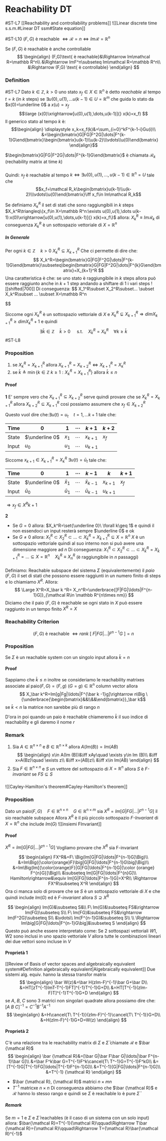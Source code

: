 # Reachability DT
#ST-L7 
[[Reachability and controllability problems]]
![[Linear discrete time s.s.m.#Linear DT ssm#State equation]]

#ST-L10 
$(F,G)$ è reachable $\iff \mathcal R=n \iff Im \mathcal R=\mathbb R^n$

Se $(F,G)$ è reachable è anche controllable
$$
\begin{align}
(F,G)\text{ è reachable}&\Rightarrow Im\mathcal R=\mathbb R^n\\
&\Rightarrow ImF^n\subseteq Im\mathcal R=\mathbb R^n\\
&\Rightarrow (F,G) \text{ è controllable}
\end{align}
$$

### Definition
#ST-L7
Dato $k\in\mathbb Z,\ k>0$ uno stato $x_f\in X\in \mathbb R^n$ è detto *reachable* al tempo $t=k$ (in $k$ steps) se $\exists u(0),u(1),\dots u(k-1)\in U=\mathbb R^m$ che guida lo stato da $x(0)=\underline 0$  a $x(u)=x_f$ 
$$\large
(x(0)\xrightarrow[u(0),u(1),\dots,u(k-1)]{} x(k)=x_f)
$$
Il generico stato al tempo $k$ è:
$$\begin{align}
\displaystyle x_k=x_f(k)&=\sum_{i=0}^kF^{k-1-i}Gu(i)\\
&=\begin{bmatrix}G|FG|F^2G|\dots|F^{k-1}G\end{bmatrix}\begin{bmatrix}u(k-1)\\u(k-2)\\\vdots\\u(0)\end{bmatrix}
\end{align}$$

$\begin{bmatrix}G|FG|F^2G|\dots|F^{k-1}G\end{bmatrix}$ è chiamata $\mathcal R_k$ (rechability matrix at time $k$)

###
Quindi:
$x_f$ è reachable al tempo $k\iff\exists u(0),u(1),\dots, u(k-1)\in \mathbb R^n=U$ 
tale che $$x_f=\mathcal R_k\begin{bmatrix}u(k-1)\\u(k-2)\\\vdots\\u(0)\end{bmatrix}\iff x_f\in Im\mathcal R_k$$

Se definiamo $X_k^R$ il set di stati che sono raggiungibili in $k$ steps
	$X_k^R\triangleq\{x_f\in X=\mathbb R^n:\exists u(0),u(1),\dots u(k-1):x(0)\xrightarrow[u(0),u(1),\dots,u(k-1)]{} x(k)=x_f\}$ 
allora:
$X_k^R\equiv Im\mathcal R_k$ 
di conseguenza $X_k^R$ è un sottospazio vettoriale di $X=\mathbb R^n$ 

##### In Generale
Per ogni $k \in \mathbb Z\quad k>0$ 
$X_k^R\subseteq X_{k+1}^R$ 
Che ci permette di dire che:
$$
X_k^R=\begin{bmatrix}G|FG|F^2G|\dots|F^{k-1}G\end{bmatrix}\subseteq\begin{bmatrix}G|FG|F^2G|\dots|F^{k}G\end{bmatrix}=X_{k+1}^R
$$
Una caratteristica è che:
se uno stato è raggiungibile in $k$ steps allora può essere raggiunto anche in $k+1$ step andando a shiftare di 1 i vari steps
![[shifted|700]]
Di conseguenza:
$$
 X_1^R\subset X_2^R\subset... \subset X_k^R\subset ... \subset X=\mathbb R^n
 
$$

Siccome ogni $X_k^R$  è un sottospazio vettoriale di $X$ e $X_k^R\subsetneq X_{k+1}^R\Rightarrow dim X_{k+1}^R\geq dim X_k^R+1$ 
e quindi
$$
\exists \bar k\in \mathbb Z\quad \bar k >0\quad\text{ s.t.}\quad X_\bar k^R=X_k^R \quad \forall k\geq\bar k
$$
#ST-L8
### Proposition
1. se $X_k^R=X_{k+1}^R$ allora $X_{k+1}^R=X_{k+2}^R\iff X_{k+1}^R =X_k^R$  
2. se $\bar k \triangleq \min\{ k\in\mathbb Z\ k\geq 1:X_k^R=X_{k+1}^R\}$ allora $\bar k \leq n$

#### Proof
**1**
E' sempre vero che $X_{k+1}^R\subseteq X_{k+2}^R$  serve quindi provare che se $X_{k}^R=X_{k+1}^R$ allora $X_{k+2}^R\subseteq X_{k+1}^R$ così possiamo assumere che $x_f\in X_{k+2}^R$ 

Questo vuol dire che:$\exists u(t)=u_t\quad t=1,...k+1$ tale che:

| Time  | $0$            | $1$   | $\cdots$ | $k+1$     | $k+2$ |
| ----- | -------------- | ----- | -------- | --------- | ----- |
| State | $\underline 0$ | $x_1$ | $\cdots$ | $x_{k+1}$ | $x_f$ |
| Input | $u_0$          | $u_1$ | $\cdots$ | $u_{k+1}$ |       |
Siccome  $x_{k+1}\in X_{k+1}^R=X_k^R$
$\exists u(t)=\bar u_t$  tale che:


| Time  | $0$            | $1$        | $\cdots$ | $k-1$          | $k$       | $k+1$ |
| ----- | -------------- | ---------- | -------- | -------------- | --------- | ----- |
| State | $\underline 0$ | $\bar x_1$ | $\cdots$ | $\bar x_{k-1}$ | $x_{k+1}$ | $x_f$ |
| Input | $\bar u_0$     | $\bar u_1$ | $\cdots$ | $\bar u_{k-1}$ | $u_{k+1}$ |       |
$\Rightarrow x_f\in X^R{k+1}$

**2**
- Se $G=0$ allora:
	$X_k^R=\set{\underline 0}\ \forall k\geq 1$ 
	e quindi il non essendoci un input resterà sempre $\underline 0$  e ok
- Se $G\neq 0$ allora:
	$X_1^R\subset X_2^R\subset\ldots\subset X_\bar k^R= X_{\bar k+1}^R\subseteq X=\mathbb R^n$ 
	$X$ è un sottospazio vettoriale quindi al suo interno non si può avere una dimensione maggiore ad $n$ 
Di conseguenza:
$X_1^R\subset X_2^R\subset\ldots\subset X_\bar k^R= X_{\bar k+1}^R=\ldots\subseteq X=\mathbb R^n\quad X_\bar k ^R\equiv X_n^R$  (è raggiungibile in $n$ passaggi)
###
Definiamo:
Reachable subspace del sistema $\Sigma$ (equivalentemente) il *paio* $(F,G)$  il set di stati che possono essere raggiunti in un numero finito di steps e lo chiamiamo $X^R$. Allora:
$$
\Large
X^R=X_\bar k ^R= X_n^R=\underbrace{[F|FG|\ldots|F^{n-1}G]}_{\mathcal R\in \mathbb R^{n\times nm}}
$$
Diciamo che il paio $(F,G)$ è reachable se ogni stato in $X$ può essere raggiunto in un tempo finito $X^R=X$

### Reachability Criterion
$$
(F,G)\text{ è reachable } \iff rank\  {[\ F|FG|\ldots|F^{n-1}G\ ]}=n
$$

### Proposition
Se $\Sigma$ è un reachable system con un singolo input allora $\bar k=n$ 
#### Proof
Sappiamo che $\bar k \leq n$  inoltre se consideriamo le reachability matrixes associate al paio$(F,G)=(F,g)\ (G=g)\in\mathbb R^n$ column vector allora
$$
X_\bar k^R=Im[g|Fg|\ldots|F^{\bar k -1}g]\rightarrow 
	n\Big \{\underbrace{\begin{bmatrix}&&\\&&\end{bmatrix}}_\bar k$$
se $\bar k <n$ la matrice non sarebbe più di rango $n$ 

D'ora in poi quando un paio è reachable chiameremo $\bar k$ il suo indice di reachability e gli daremo il nome $r$ 


### Remark
1. Sia $A\in \mathbb R^{n\times n}$ e $B\in \mathbb R^{n\times k}$  allora $A(Im(B))=Im(AB)$  
	$$
	\begin{align}
	x\in A(Im (B))&\iff xAy\quad \exists y\in Im (B)\\
	&\iff x=A(Bz)\quad \exists z\\
	&\iff x=(AB)z\\
	&\iff x\in Im(AB)
	\end{align}
	$$
2. Sia $F\in\mathbb R^{n\times n}$ e $S$ un vettore del sottospazio di $X=\mathbb R^n$ allora $S$ è *F-invariant* se $FS\subseteq S$ 

###
![[Cayley-Hamilton's theorem#Cayley-Hamilton's theorem]] 

### Proposition
Dato un paio$(F,G)\quad F\in\mathbb R^{n\times n}\quad G\in\mathbb R^{n\times m}$  sia 
$X^R=Im[G|FG|\ldots|F^{n-1}G]$ il sio reachable subspace
Allora $X^R$ è il più piccolo sottospazio *F-Invariant* di $X=\mathbb R^n$ che include $Im(G)$ 
![[insiemi FInvariant]]
#### Proof 
$X^R=Im[G|FG|\ldots|F^{n-1}G]$ 
Vogliamo provare che $X^R$ sia F-invariant

$$
\begin{align}
FX^R&=F\ \Big(Im[G|FG|\ldots|F^{n-1}G]\Big)\\
&=Im\Big({\color{orange}F}\big[G|FG|\ldots|F^{n-1}G\big]\Big)\\
&=Im\Big(Im[{\color{orange}F}|G|FG|\ldots|F^{n-1}G|{\color {orange} F^{n}G}]\Big)\\
&\subseteq Im[G|FG|\ldots|F^{n}G]\\
Hamilton\rightarrow&\equiv Im[G|FG|\ldots|F^{n-1}G]=X^R\\
\Rightarrow FX^R\subseteq X^R
\end{align}
$$
Ora ci manca solo di provare che se $S$ è un sottospazio vettoriale di $X$ e che quindi include $Im(G)$  ed è *F-invariant* allora $S\supseteq X^R$

$$
\begin{align}
Im(G)&\subseteq S&\\
F\ Im(G)&\subseteq FS&\rightarrow Im(FG)\subseteq S\\
F\ Im(FG)&\subseteq FS&\rightarrow Im(F^2G)\subseteq S\\
&\vdots\\
Im(F^{n-1}G)&\subseteq S\\
\\
\Rightarrow Im\big[G|FG|\ldots|F^{n-1}G\big]&\subseteq S
\end{align}
$$
Questo può anche essere interpretato come:
Se 2 sottospazi vettoriali $W1, W2$ sono inclusi in uno spazio vettoriale $V$ allora tutte le combinazioni lineari dei due vettori sono incluse in $V$ 


#### Proprietà 1
[[Review of Basis of vector spaces and algebraically equivalent system#Definition algebraically equivalent|Algebraically equivalent]] 
Due sistemi alg. equiv. hanno la stessa transfor matrix
$$
\begin{align}
\bar W(z)&=\bar H(zIm-F)^{-1}\bar G+\bar D\\
&=HT[zT^{-1}ImT-T^{-1}FT]^{-1}T^{-1}G+D\\
&=HT[T^{-1}(zIm-F)T]^{-1}T^{-1}G+D
\end{align}
$$
se $A$, $B$, $C$ sono 3 matrici non singolari quadrate allora possiamo dire che:
$[A\ B\ C]^{-1}=C^{-1}B^{-1}A^{-1}$ 
$$
\begin{align}
&=H\cancel{T\ T^{-1}}(zIm-F)^{-1}\cancel{T\ T^{-1}}G+D\\
&=H(zIm-F)^{-1}G+D=W(z)
\end{align}
$$
#### Proprietà 2 
C'è una relazione tra le reachability matrix di $\Sigma$ e $\bar\Sigma$  chiamate $\mathcal R$ e $\bar {\mathcal R}$ 
$$
\begin{align}
\bar {\mathcal R}&=[\bar G|\bar F\bar G|\ldots|\bar F^{n-1}\bar G]\\
&=\bar F^k\bar G=T^{-1}F^k\cancel{T\ T^-1}G=T^{-1}F^kG\\
&=[T^{-1}G|T^{-1}FG|\ldots|T^{-1}F^{n-1}G]\\
&=T^{-1}[G|FG|\ldots|F^{n-1}G]\\
&=T^{-1} {\mathcal R}
\end{align}
$$
- $\bar {\mathcal R}, {\mathcal R}$ matrici $n\times mn$
- $T^{-1}$ matricxe $n\times n$ 
Di conseguenza abbiamo che $\bar {\mathcal R}$ e ${\mathcal R}$ hanno lo stesso rango e quindi se $\Sigma$ è reachable lo è pure  $\bar\Sigma$
##### Remark
Se $m=1$ e $\Sigma$ e $\bar\Sigma$ reachables (è il caso di un sistema con un solo input) allora:
$\bar{\mathcal R}=T^{-1}{\mathcal R}\qquad\Rightarrow T\bar {\mathcal R}={\mathcal R}\qquad\Rightarrow T={\mathcal R}\bar{\mathcal R}^{-1}$ 
